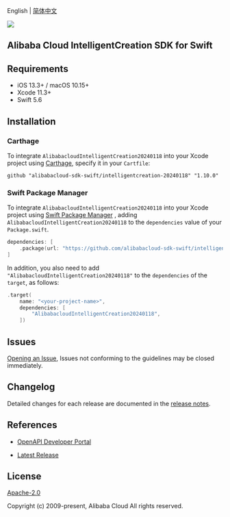 English | [简体中文](README-CN.md)

![](https://aliyunsdk-pages.alicdn.com/icons/AlibabaCloud.svg)

## Alibaba Cloud IntelligentCreation SDK for Swift

## Requirements

- iOS 13.3+ / macOS 10.15+
- Xcode 11.3+
- Swift 5.6

## Installation

### Carthage

To integrate `AlibabacloudIntelligentCreation20240118` into your Xcode project using [Carthage](https://github.com/Carthage/Carthage), specify it in your `Cartfile`:

```ogdl
github "alibabacloud-sdk-swift/intelligentcreation-20240118" "1.10.0"
```

### Swift Package Manager

To integrate `AlibabacloudIntelligentCreation20240118` into your Xcode project using [Swift Package Manager](https://swift.org/package-manager/) , adding `AlibabacloudIntelligentCreation20240118` to the `dependencies` value of your `Package.swift`.

```swift
dependencies: [
    .package(url: "https://github.com/alibabacloud-sdk-swift/intelligentcreation-20240118.git", from: "1.10.0")
]
```

In addition, you also need to add `"AlibabacloudIntelligentCreation20240118"` to the `dependencies` of the `target`, as follows:

```swift
.target(
    name: "<your-project-name>",
    dependencies: [
        "AlibabacloudIntelligentCreation20240118",
    ])
```

## Issues

[Opening an Issue](https://github.com/alibabacloud-sdk-swift/intelligentcreation-20240118/issues/new), Issues not conforming to the guidelines may be closed immediately.

## Changelog

Detailed changes for each release are documented in the [release notes](./ChangeLog.txt).

## References

* [OpenAPI Developer Portal](https://next.api.alibabacloud.com/home)
- [Latest Release](https://github.com/alibabacloud-sdk-swift/intelligentcreation-20240118)

## License

[Apache-2.0](http://www.apache.org/licenses/LICENSE-2.0)

Copyright (c) 2009-present, Alibaba Cloud All rights reserved.
